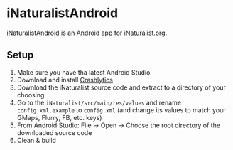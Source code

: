 # iNaturalistAndroid

iNaturalistAndroid is an Android app for [iNaturalist.org](http://www.inaturalist.org).

## Setup

1. Make sure you have tha latest Android Studio
1. Download and install [Crashlytics](https://www.crashlytics.com/downloads/android-studio)
1. Download the iNaturalist source code and extract to a directory of your choosing
1. Go to the `iNaturalist/src/main/res/values` and rename `config.xml.example` to `config.xml` (and change its values to match your GMaps, Flurry, FB, etc. keys)
1. From Android Studio: File -> Open -> Choose the root directory of the downloaded source code
1. Clean & build


